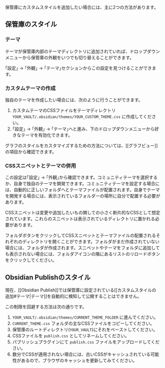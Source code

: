 保管庫にカスタムスタイルを追加したい場合には、主に2つの方法があります。

## 保管庫のスタイル

### テーマ

テーマが保管庫内部のテーマディレクトリに追加されていれば、ドロップダウンメニューから保管庫の外観をいつでも切り替えることができます。

｢設定｣ → ｢外観｣ → ｢テーマ｣セクションからこの設定を見つけることができます。

### カスタムテーマの作成

独自のテーマを作成したい場合には、次のように行うことができます。

1. カスタムテーマのCSSファイルをテーマディレクトリ `YOUR_VAULT/.obsidian/themes/YOUR_CUSTOM_THEME.css` に作成してください。
2. ｢設定｣ → ｢外観｣ → ｢テーマ｣へと進み、下のドロップダウンメニューから好きなテーマを有効化できます。

グラフのスタイルをカスタマイズするための方法については、[[グラフビュー]]の項目から確認できます。

### CSSスニペットとテーマの併用

この設定は｢設定｣ → ｢外観｣から確認できます。コミュニティテーマを選択するか、自身で独自のテーマを開発できます。コミュニティテーマを設定する場合には、自動的に正しいフォルダへとテーマファイルが配置されます。自身でテーマを開発する場合には、表示されているフォルダーの場所に自分で配置する必要があります。

CSSスニペットは変更や追加したいもの関しての小さく断片的なCSSとして想定されています。これらのスニペットは表示されているディレクトリに置かれる必要があります。

フォルダボタンをクリックしてCSSスニペットとテーマファイルの配置されるそれぞれのディレクトリを開くことができます。フォルダがまだ作成されていない場合には、フォルダが作成されます。スニペットやテーマをフォルダに追加しても表示されない場合には、フォルダアイコンの隣にあるリストのリロードボタンをクリックしてください。

## Obsidian Publishのスタイル

現在、[[Obsidian Publish]]では保管庫に設定されている[[カスタムスタイルの追加#テーマ|テーマ]]を自動的に検知して公開することはできません。

この制限を回避する方法は次の通りです。

1. `YOUR_VAULT/.obsidian/themes/CURRENT_THEME_FOLDER` に進んでください。
2. `CURRENT_THEME.css` フォルダの主なCSSファイルをコピーしてください。
3. 保管庫のルートディレクトリ(`YOUR_VAULT`)にそれをペーストしてください。
4. CSSファイルを `publish.css` としてリネームしてください。
5. パブリッシュプラグインにて `publish.css` ファイルをアップロードしてください。
6. 数分でCSSが適用されない場合には、古いCSSがキャッシュされている可能性があるので、ブラウザのキャッシュを更新してみてください。

